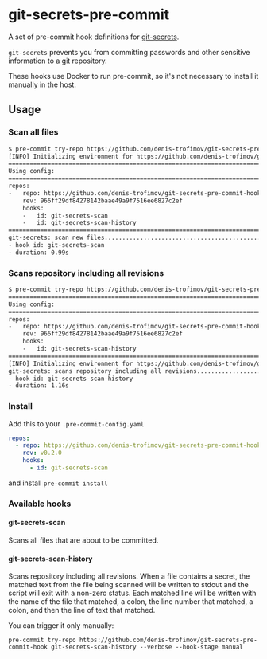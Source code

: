 # git-secrets-pre-commit

A set of pre-commit hook definitions for [git-secrets](https://github.com/awslabs/git-secrets).

`git-secrets` prevents you from committing passwords and other sensitive information to a git repository.

These hooks use Docker to run pre-commit, so it's not necessary to install it manually in the host.

## Usage

### Scan all files

```sh
$ pre-commit try-repo https://github.com/denis-trofimov/git-secrets-pre-commit-hook --verbose
[INFO] Initializing environment for https://github.com/denis-trofimov/git-secrets-pre-commit-hook.
===============================================================================
Using config:
===============================================================================
repos:
-   repo: https://github.com/denis-trofimov/git-secrets-pre-commit-hook
    rev: 966ff29df84278142baae49a9f7516ee6827c2ef
    hooks:
    -   id: git-secrets-scan
    -   id: git-secrets-scan-history
===============================================================================
git-secrets: scan new files..............................................Passed
- hook id: git-secrets-scan
- duration: 0.99s
```

### Scans repository including all revisions

```sh
$ pre-commit try-repo https://github.com/denis-trofimov/git-secrets-pre-commit-hook git-secrets-scan-history --verbose --hook-stage manual
===============================================================================
Using config:
===============================================================================
repos:
-   repo: https://github.com/denis-trofimov/git-secrets-pre-commit-hook
    rev: 966ff29df84278142baae49a9f7516ee6827c2ef
    hooks:
    -   id: git-secrets-scan-history
===============================================================================
[INFO] Initializing environment for https://github.com/denis-trofimov/git-secrets-pre-commit-hook.
git-secrets: scans repository including all revisions.......................Passed
- hook id: git-secrets-scan-history
- duration: 1.16s
```

### Install

Add this to your `.pre-commit-config.yaml`

```yaml
repos:
  - repo: https://github.com/denis-trofimov/git-secrets-pre-commit-hook
    rev: v0.2.0
    hooks:
      - id: git-secrets-scan
```

and install `pre-commit install`

### Available hooks

#### git-secrets-scan

Scans all files that are about to be committed.

#### git-secrets-scan-history

Scans repository including all revisions. When a file contains a secret,
the matched text from the file being scanned will be written to stdout and
the script will exit with a non-zero status.
Each matched line will be written with the name of the file that matched,
a colon, the line number that matched, a colon, and then the line of text that matched.

You can trigger it only manually:

`pre-commit try-repo https://github.com/denis-trofimov/git-secrets-pre-commit-hook git-secrets-scan-history --verbose --hook-stage manual`
